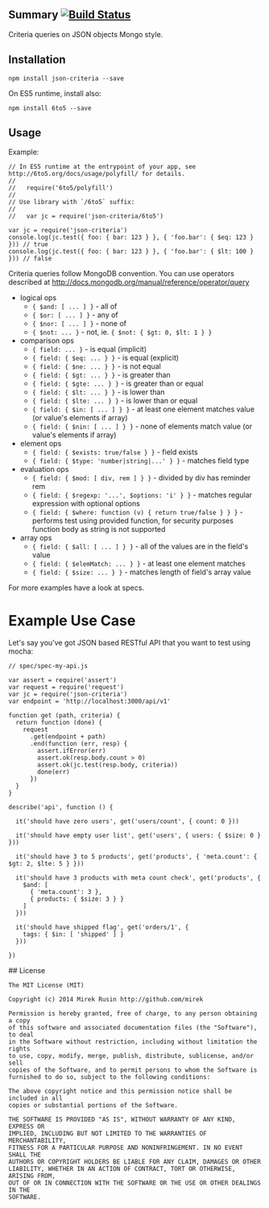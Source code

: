 
## Summary [![Build Status](https://travis-ci.org/mirek/node-json-criteria.png?branch=master)](https://travis-ci.org/mirek/node-json-criteria)

Criteria queries on JSON objects Mongo style.

## Installation

    npm install json-criteria --save

On ES5 runtime, install also:

    npm install 6to5 --save

## Usage

Example:

    // In ES5 runtime at the entrypoint of your app, see http://6to5.org/docs/usage/polyfill/ for details.
    //
    //   require('6to5/polyfill')
    //
    // Use library with `/6to5` suffix:
    //
    //   var jc = require('json-criteria/6to5')

    var jc = require('json-criteria')
    console.log(jc.test({ foo: { bar: 123 } }, { 'foo.bar': { $eq: 123 } })) // true
    console.log(jc.test({ foo: { bar: 123 } }, { 'foo.bar': { $lt: 100 } })) // false

Criteria queries follow MongoDB convention. You can use operators described at http://docs.mongodb.org/manual/reference/operator/query

* logical ops
  * `{ $and: [ ... ] }` - all of
  * `{ $or: [ ... ] }` - any of
  * `{ $nor: [ ... ] }` - none of
  * `{ $not: ... }` - not, ie. `{ $not: { $gt: 0, $lt: 1 } }`
* comparison ops
  * `{ field: ... }` - is equal (implicit)
  * `{ field: { $eq: ... } }` - is equal (explicit)
  * `{ field: { $ne: ... } }` - is not equal
  * `{ field: { $gt: ... } }` - is greater than
  * `{ field: { $gte: ... } }` - is greater than or equal
  * `{ field: { $lt: ... } }` - is lower than
  * `{ field: { $lte: ... } }` - is lower than or equal
  * `{ field: { $in: [ ... ] } }` - at least one element matches value (or value's elements if array)
  * `{ field: { $nin: [ ... ] } }` - none of elements match value (or value's elements if array)
* element ops
  * `{ field: { $exists: true/false } }` - field exists
  * `{ field: { $type: 'number|string|...' } }` - matches field type
* evaluation ops
  * `{ field: { $mod: [ div, rem ] } }` - divided by div has reminder rem
  * `{ field: { $regexp: '...', $options: 'i' } }` - matches regular expression with optional options
  * `{ field: { $where: function (v) { return true/false } } }` - performs test using provided function, for security purposes function body as string is not supported
* array ops
  * `{ field: { $all: [ ... ] } }` - all of the values are in the field's value
  * `{ field: { $elemMatch: ... } }` - at least one element matches
  * `{ field: { $size: ... } }` - matches length of field's array value

For more examples have a look at specs.

# Example Use Case

Let's say you've got JSON based RESTful API that you want to test using mocha:

    // spec/spec-my-api.js

    var assert = require('assert')
    var request = require('request')
    var jc = require('json-criteria')
    var endpoint = 'http://localhost:3000/api/v1'

    function get (path, criteria) {
      return function (done) {
        request
          .get(endpoint + path)
          .end(function (err, resp) {
            assert.ifError(err)
            assert.ok(resp.body.count > 0)
            assert.ok(jc.test(resp.body, criteria))
            done(err)
          })
      }
    }

    describe('api', function () {

      it('should have zero users', get('users/count', { count: 0 }))

      it('should have empty user list', get('users', { users: { $size: 0 } }))

      it('should have 3 to 5 products', get('products', { 'meta.count': { $gt: 2, $lte: 5 } }))

      it('should have 3 products with meta count check', get('products', {
        $and: [
          { 'meta.count': 3 },
          { products: { $size: 3 } }
        ]
      }))

      it('should have shipped flag', get('orders/1', {
        tags: { $in: [ 'shipped' ] }
      }))

    })

## License

    The MIT License (MIT)

    Copyright (c) 2014 Mirek Rusin http://github.com/mirek

    Permission is hereby granted, free of charge, to any person obtaining a copy
    of this software and associated documentation files (the "Software"), to deal
    in the Software without restriction, including without limitation the rights
    to use, copy, modify, merge, publish, distribute, sublicense, and/or sell
    copies of the Software, and to permit persons to whom the Software is
    furnished to do so, subject to the following conditions:

    The above copyright notice and this permission notice shall be included in all
    copies or substantial portions of the Software.

    THE SOFTWARE IS PROVIDED "AS IS", WITHOUT WARRANTY OF ANY KIND, EXPRESS OR
    IMPLIED, INCLUDING BUT NOT LIMITED TO THE WARRANTIES OF MERCHANTABILITY,
    FITNESS FOR A PARTICULAR PURPOSE AND NONINFRINGEMENT. IN NO EVENT SHALL THE
    AUTHORS OR COPYRIGHT HOLDERS BE LIABLE FOR ANY CLAIM, DAMAGES OR OTHER
    LIABILITY, WHETHER IN AN ACTION OF CONTRACT, TORT OR OTHERWISE, ARISING FROM,
    OUT OF OR IN CONNECTION WITH THE SOFTWARE OR THE USE OR OTHER DEALINGS IN THE
    SOFTWARE.
